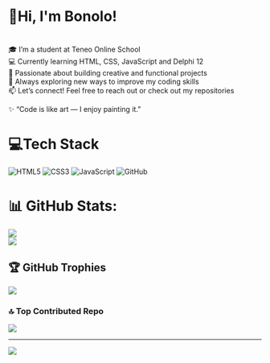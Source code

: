 ## <h1>👋Hi, I'm Bonolo!<h1/> 

<!--
**Bonolo759/Bonolo759** is a ✨ _special_ ✨ repository because its `README.md` (this file) appears on your GitHub profile.
-->

🎓 I’m a student at Teneo Online School<br/>
💻 Currently learning HTML, CSS, JavaScript and Delphi 12<br/>
🚀 Passionate about building creative and functional projects<br/>
🌱 Always exploring new ways to improve my coding skills<br/>
📫 Let’s connect! Feel free to reach out or check out my repositories<br/>

✨ “Code is like art — I enjoy painting it.”<br/>

<!--## 🌐 Socials:
[![email](https://img.shields.io/badge/Email-D14836?logo=gmail&logoColor=white)](mailto:bonolodubula9@gmail.com) <br/>-->

<!--[![Anurag's GitHub stats](https://github-readme-stats.vercel.app/api?username=Bonolo759)](https://github.com/anuraghazra/github-readme-stats) 
![Anurag's GitHub stats](https://github-readme-stats.vercel.app/api?username=Bonolo759&show_icons=true&bg_color=00000000)-->
# 💻Tech Stack<br/>
![HTML5](https://img.shields.io/badge/html5-%23E34F26.svg?style=for-the-badge&logo=html5&logoColor=white) ![CSS3](https://img.shields.io/badge/css3-%231572B6.svg?style=for-the-badge&logo=css3&logoColor=white) ![JavaScript](https://img.shields.io/badge/javascript-%23323330.svg?style=for-the-badge&logo=javascript&logoColor=%23F7DF1E) ![GitHub](https://img.shields.io/badge/github-%23121011.svg?style=for-the-badge&logo=github&logoColor=white)

# 📊 GitHub Stats:
![](https://github-readme-stats.vercel.app/api?username=Bonolo759&theme=dark&hide_border=false&include_all_commits=false&count_private=false)<br/>
![](https://nirzak-streak-stats.vercel.app/?user=Bonolo759&theme=dark&hide_border=false)<br/>
<!--![](https://github-readme-stats.vercel.app/api/top-langs/?username=Bonolo759&theme=dark&hide_border=false&include_all_commits=false&count_private=false&layout=compact)-->

## 🏆 GitHub Trophies
![](https://github-profile-trophy.vercel.app/?username=Bonolo759&theme=radical&no-frame=false&no-bg=false&margin-w=4)

### 🔝 Top Contributed Repo
![](https://github-contributor-stats.vercel.app/api?username=Bonolo759&limit=5&theme=one_dark_pro&combine_all_yearly_contributions=true)

---
[![](https://visitcount.itsvg.in/api?id=Bonolo759&icon=0&color=0)](https://visitcount.itsvg.in)

<!-- Proudly created with GPRM ( https://gprm.itsvg.in ) -->
